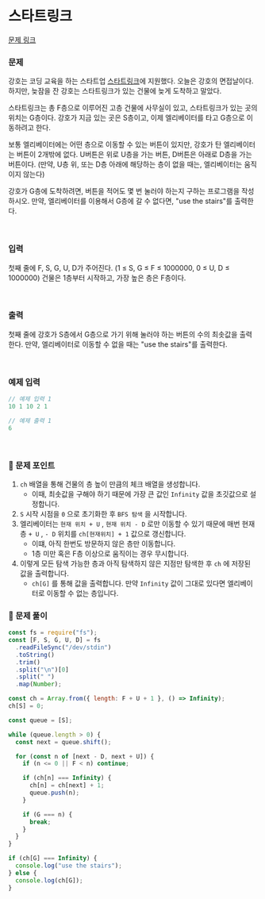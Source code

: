# **스타트링크**

[문제 링크](https://www.acmicpc.net/problem/5014)

### 문제

강호는 코딩 교육을 하는 스타트업 [스타트링크](https://startlink.io/)에 지원했다. 오늘은 강호의 면접날이다. 하지만, 늦잠을 잔 강호는 스타트링크가 있는 건물에 늦게 도착하고 말았다.

스타트링크는 총 F층으로 이루어진 고층 건물에 사무실이 있고, 스타트링크가 있는 곳의 위치는 G층이다. 강호가 지금 있는 곳은 S층이고, 이제 엘리베이터를 타고 G층으로 이동하려고 한다.

보통 엘리베이터에는 어떤 층으로 이동할 수 있는 버튼이 있지만, 강호가 탄 엘리베이터는 버튼이 2개밖에 없다. U버튼은 위로 U층을 가는 버튼, D버튼은 아래로 D층을 가는 버튼이다. (만약, U층 위, 또는 D층 아래에 해당하는 층이 없을 때는, 엘리베이터는 움직이지 않는다)

강호가 G층에 도착하려면, 버튼을 적어도 몇 번 눌러야 하는지 구하는 프로그램을 작성하시오. 만약, 엘리베이터를 이용해서 G층에 갈 수 없다면, "use the stairs"를 출력한다.

<br/>

### 입력

첫째 줄에 F, S, G, U, D가 주어진다. (1 ≤ S, G ≤ F ≤ 1000000, 0 ≤ U, D ≤ 1000000) 건물은 1층부터 시작하고, 가장 높은 층은 F층이다.

<br/>

### 출력

첫째 줄에 강호가 S층에서 G층으로 가기 위해 눌러야 하는 버튼의 수의 최솟값을 출력한다. 만약, 엘리베이터로 이동할 수 없을 때는 "use the stairs"를 출력한다.

<br/>

### 예제 입력

```jsx
// 예제 입력 1
10 1 10 2 1

// 예제 출력 1
6
```

<br/>

### 📕 문제 포인트

1. `ch` 배열을 통해 건물의 층 높이 만큼의 체크 배열을 생성합니다.
   - 이때, 최솟값을 구해야 하기 때문에 가장 큰 값인 `Infinity` 값을 초깃값으로 설정합니다.
2. `S` 시작 시점을 `0` 으로 초기화한 후 `BFS 탐색` 을 시작합니다.
3. 엘리베이터는 `현재 위치 + U` , `현재 위치 - D` 로만 이동할 수 있기 때문에 매번 현재 층 `+ U` , `- D` 위치를 `ch[현재위치] + 1` 값으로 갱신합니다.
   - 이떄, 아직 한번도 방문하지 않은 층만 이동합니다.
   - 1층 미만 혹은 F층 이상으로 움직이는 경우 무시합니다.
4. 이렇게 모든 탐색 가능한 층과 아직 탐색하지 않은 지점만 탐색한 후 `ch` 에 저장된 값을 출력합니다.
   - `ch[G]` 를 통해 값을 출력합니다. 만약 `Infinity` 값이 그대로 있다면 엘리베이터로 이동할 수 없는 층입니다.

### 📝 문제 풀이

```js
const fs = require("fs");
const [F, S, G, U, D] = fs
  .readFileSync("/dev/stdin")
  .toString()
  .trim()
  .split("\n")[0]
  .split(" ")
  .map(Number);

const ch = Array.from({ length: F + U + 1 }, () => Infinity);
ch[S] = 0;

const queue = [S];

while (queue.length > 0) {
  const next = queue.shift();

  for (const n of [next - D, next + U]) {
    if (n <= 0 || F < n) continue;

    if (ch[n] === Infinity) {
      ch[n] = ch[next] + 1;
      queue.push(n);
    }

    if (G === n) {
      break;
    }
  }
}

if (ch[G] === Infinity) {
  console.log("use the stairs");
} else {
  console.log(ch[G]);
}
```
